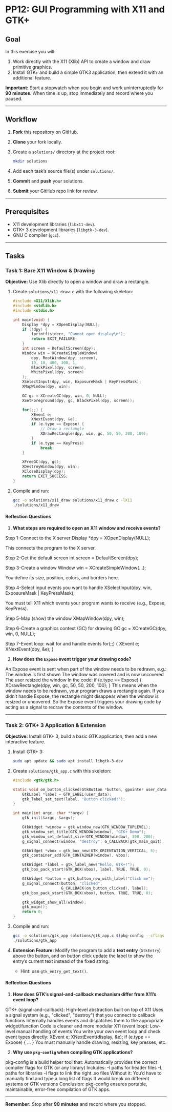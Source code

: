 # PP12: GUI Programming with X11 and GTK+

## Goal

In this exercise you will:

1. Work directly with the X11 (Xlib) API to create a window and draw primitive graphics.
2. Install GTK+ and build a simple GTK3 application, then extend it with an additional feature.

**Important:** Start a stopwatch when you begin and work uninterruptedly for **90 minutes**. When time is up, stop immediately and record where you paused.

---

## Workflow

1. **Fork** this repository on GitHub.
2. **Clone** your fork locally.
3. Create a `solutions/` directory at the project root:

   ```bash
   mkdir solutions
   ```
4. Add each task’s source file(s) under `solutions/`.
5. **Commit** and **push** your solutions.
6. **Submit** your GitHub repo link for review.

---

## Prerequisites

* X11 development libraries (`libx11-dev`).
* GTK+ 3 development libraries (`libgtk-3-dev`).
* GNU C compiler (`gcc`).

---

## Tasks

### Task 1: Bare X11 Window & Drawing

**Objective:** Use Xlib directly to open a window and draw a rectangle.

1. Create `solutions/x11_draw.c` with the following skeleton:

   ```c
   #include <X11/Xlib.h>
   #include <stdlib.h>
   #include <stdio.h>

   int main(void) {
       Display *dpy = XOpenDisplay(NULL);
       if (!dpy) {
           fprintf(stderr, "Cannot open display\n");
           return EXIT_FAILURE;
       }
       int screen = DefaultScreen(dpy);
       Window win = XCreateSimpleWindow(
           dpy, RootWindow(dpy, screen),
           10, 10, 400, 300, 1,
           BlackPixel(dpy, screen),
           WhitePixel(dpy, screen)
       );
       XSelectInput(dpy, win, ExposureMask | KeyPressMask);
       XMapWindow(dpy, win);

       GC gc = XCreateGC(dpy, win, 0, NULL);
       XSetForeground(dpy, gc, BlackPixel(dpy, screen));

       for(;;) {
           XEvent e;
           XNextEvent(dpy, &e);
           if (e.type == Expose) {
               // Draw a rectangle
               XDrawRectangle(dpy, win, gc, 50, 50, 200, 100);
           }
           if (e.type == KeyPress)
               break;
       }

       XFreeGC(dpy, gc);
       XDestroyWindow(dpy, win);
       XCloseDisplay(dpy);
       return EXIT_SUCCESS;
   }
   ```
2. Compile and run:

   ```bash
   gcc -o solutions/x11_draw solutions/x11_draw.c -lX11
   ./solutions/x11_draw
   ```

#### Reflection Questions

1. **What steps are required to open an X11 window and receive events?**

<summuray>
Step 1-Connect to the X server
Display *dpy = XOpenDisplay(NULL);

This connects the program to the X server.

Step 2-Get the default screen
int screen = DefaultScreen(dpy);

Step 3-Create a window
Window win = XCreateSimpleWindow(...);

You define its size, position, colors, and borders here.

Step 4-Select input events you want to handle
XSelectInput(dpy, win, ExposureMask | KeyPressMask);

You must tell X11 which events your program wants to receive (e.g., Expose, KeyPress).

Step 5-Map (show) the window
XMapWindow(dpy, win);

Step 6-Create a graphics context (GC) for drawing
GC gc = XCreateGC(dpy, win, 0, NULL);

Step 7-Event loop: wait for and handle events
for(;;) {
    XEvent e;
    XNextEvent(dpy, &e);
    }
</summuray>

2. **How does the `Expose` event trigger your drawing code?**
 
<summuray>
An Expose event is sent when part of the window needs to be redrawn, e.g.:
    The window is first shown
    The window was covered and is now uncovered
    The user resized the window
In the code:
if (e.type == Expose) {
    XDrawRectangle(dpy, win, gc, 50, 50, 200, 100);
}
    This means when the window needs to be redrawn, your program draws a rectangle again.
    If you didn’t handle Expose, the rectangle might disappear when the window is resized or uncovered.
So the Expose event triggers your drawing code by acting as a signal to redraw the contents of the window.
</summuray>

---

### Task 2: GTK+ 3 Application & Extension

**Objective:** Install GTK+ 3, build a basic GTK application, then add a new interactive feature.

1. Install GTK+ 3:

   ```bash
   sudo apt update && sudo apt install libgtk-3-dev
   ```
2. Create `solutions/gtk_app.c` with this skeleton:

   ```c
   #include <gtk/gtk.h>

   static void on_button_clicked(GtkButton *button, gpointer user_data) {
       GtkLabel *label = GTK_LABEL(user_data);
       gtk_label_set_text(label, "Button clicked!");
   }

   int main(int argc, char **argv) {
       gtk_init(&argc, &argv);

       GtkWidget *window = gtk_window_new(GTK_WINDOW_TOPLEVEL);
       gtk_window_set_title(GTK_WINDOW(window), "GTK+ Demo");
       gtk_window_set_default_size(GTK_WINDOW(window), 300, 200);
       g_signal_connect(window, "destroy", G_CALLBACK(gtk_main_quit), NULL);

       GtkWidget *vbox = gtk_box_new(GTK_ORIENTATION_VERTICAL, 5);
       gtk_container_add(GTK_CONTAINER(window), vbox);

       GtkWidget *label = gtk_label_new("Hello, GTK+!");
       gtk_box_pack_start(GTK_BOX(vbox), label, TRUE, TRUE, 0);

       GtkWidget *button = gtk_button_new_with_label("Click me");
       g_signal_connect(button, "clicked",
                        G_CALLBACK(on_button_clicked), label);
       gtk_box_pack_start(GTK_BOX(vbox), button, TRUE, TRUE, 0);

       gtk_widget_show_all(window);
       gtk_main();
       return 0;
   }
   ```
3. Compile and run:

   ```bash
   gcc -o solutions/gtk_app solutions/gtk_app.c $(pkg-config --cflags --libs gtk+-3.0)
   ./solutions/gtk_app
   ```
4. **Extension Feature:** Modify the program to add a **text entry** (`GtkEntry`) above the button, and on button click update the label to show the entry’s current text instead of the fixed string.

   * Hint: use `gtk_entry_get_text()`.

#### Reflection Questions

1. **How does GTK’s signal-and-callback mechanism differ from X11’s event loop?**
   
<summuray>
GTK+ (signal-and-callback):
    High-level abstraction built on top of X11
    Uses a signal system (e.g., "clicked", "destroy") that you connect to callback functions
    Internally handles events and dispatches them to the appropriate widget/function
    Code is cleaner and more modular 
 X11 (event loop):
    Low-level manual handling of events
    You write your own event loop and check event types directly:
XEvent e;
XNextEvent(display, &e);
if (e.type == Expose) { ... }
You must manually handle drawing, resizing, key presses, etc.
</summuray>


2. **Why use `pkg-config` when compiling GTK applications?**
   
<summuray>
pkg-config is a build helper tool that:
    Automatically provides the correct compiler flags for GTK (or any library)
    Includes:
        -I paths for header files
        -L paths for libraries
        -l flags to link the right .so files
Without it:
    You’d have to manually find and type a long list of flags
    It would break on different systems or GTK versions
Conclusion: pkg-config ensures portable, maintainable, error-free compilation of GTK apps.
</summuray>

---

**Remember:** Stop after **90 minutes** and record where you stopped.
